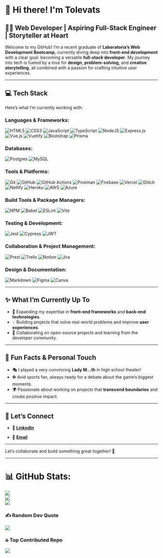 # 👋 Hi there! I'm Tolevats

## 👩‍💻 Web Developer | Aspiring Full-Stack Engineer | Storyteller at Heart  

Welcome to my GitHub! I’m a recent graduate of **Laboratoria’s Web Development Bootcamp**, currently diving deep into **front-end development** with a clear goal: becoming a versatile **full-stack developer**. My journey into tech is fueled by a love for **design**, **problem-solving**, and **creative storytelling**, all combined with a passion for crafting intuitive user experiences.

---
## 💻 Tech Stack
Here’s what I’m currently working with:  

### **Languages & Frameworks:**
![HTML5](https://img.shields.io/badge/html5-%23E34F26.svg?style=flat-square&logo=html5&logoColor=white)
![CSS3](https://img.shields.io/badge/css3-%231572B6.svg?style=flat-square&logo=css3&logoColor=white)
![JavaScript](https://img.shields.io/badge/javascript-%23323330.svg?style=flat-square&logo=javascript&logoColor=%23F7DF1E)
![TypeScript](https://img.shields.io/badge/typescript-%23007ACC.svg?style=flat-square&logo=typescript&logoColor=white)
![NodeJS](https://img.shields.io/badge/node.js-6DA55F?style=flat-square&logo=node.js&logoColor=white)
![Express.js](https://img.shields.io/badge/express.js-%23404d59.svg?style=flat-square&logo=express&logoColor=%2361DAFB)
![Vue.js](https://img.shields.io/badge/vue.js-%2335495e.svg?style=flat-square&logo=vuedotjs&logoColor=%234FC08D)
![Vuetify](https://img.shields.io/badge/Vuetify-1867C0?style=flat-square&logo=vuetify&logoColor=AEDDFF)
![Bootstrap](https://img.shields.io/badge/bootstrap-%238511FA.svg?style=flat-square&logo=bootstrap&logoColor=white)
![Prisma](https://img.shields.io/badge/Prisma-3982CE?style=flat-square&logo=Prisma&logoColor=white) 

### **Databases:**
![Postgres](https://img.shields.io/badge/postgres-%23316192.svg?style=flat-square&logo=postgresql&logoColor=white) 
![MySQL](https://img.shields.io/badge/mysql-4479A1.svg?style=flat-square&logo=mysql&logoColor=white) 

### **Tools & Platforms:**
![Git](https://img.shields.io/badge/git-%23F05033.svg?style=flat-square&logo=git&logoColor=white)
![GitHub](https://img.shields.io/badge/github-%23121011.svg?style=flat-square&logo=github&logoColor=white)
![GitHub Actions](https://img.shields.io/badge/github%20actions-%232671E5.svg?style=flat-square&logo=githubactions&logoColor=white)
![Postman](https://img.shields.io/badge/Postman-FF6C37?style=flat-square&logo=postman&logoColor=white)
![Firebase](https://img.shields.io/badge/firebase-%23039BE5.svg?style=flat-square&logo=firebase)
![Vercel](https://img.shields.io/badge/vercel-%23000000.svg?style=flat-square&logo=vercel&logoColor=white)
![Glitch](https://img.shields.io/badge/glitch-%233333FF.svg?style=flat-square&logo=glitch&logoColor=white)
![Netlify](https://img.shields.io/badge/netlify-%23000000.svg?style=flat-square&logo=netlify&logoColor=#00C7B7)
![Heroku](https://img.shields.io/badge/heroku-%23430098.svg?style=flat-square&logo=heroku&logoColor=white)
![AWS](https://img.shields.io/badge/AWS-FF9900?style=flat-square&logo=amazon-aws&logoColor=white)
![Azure](https://img.shields.io/badge/Azure-0078D4?style=flat-square&logo=microsoftazure&logoColor=white)

### **Build Tools & Package Managers:**
![NPM](https://img.shields.io/badge/NPM-%23CB3837.svg?style=flat-square&logo=npm&logoColor=white)
![Babel](https://img.shields.io/badge/Babel-F9DC3e?style=flat-square&logo=babel&logoColor=black) 
![ESLint](https://img.shields.io/badge/ESLint-4B3263?style=flat-square&logo=eslint&logoColor=white)
![Vite](https://img.shields.io/badge/vite-%23646CFF.svg?style=flat-square&logo=vite&logoColor=white) 

### **Testing & Development:**
![Jest](https://img.shields.io/badge/Jest-C21325?style=flat-square&logo=jest&logoColor=white)
![Cypress](https://img.shields.io/badge/Cypress-00BFB3?style=flat-square&logo=cypress&logoColor=white)
![JWT](https://img.shields.io/badge/JWT-black?style=flat-square&logo=JSON%20web%20tokens)

### **Collaboration & Project Management:**
![Prezi](https://img.shields.io/badge/Prezi-%23000000.svg?style=flat-square&logo=Prezi&logoColor=white)
![Trello](https://img.shields.io/badge/Trello-%23026AA7.svg?style=flat-square&logo=Trello&logoColor=white)
![Notion](https://img.shields.io/badge/Notion-%23000000.svg?style=flat-square&logo=notion&logoColor=white)
![Jira](https://img.shields.io/badge/jira-%230A0FFF.svg?style=flat-square&logo=jira&logoColor=white)

### **Design & Documentation:**
![Markdown](https://img.shields.io/badge/markdown-%23000000.svg?style=flat-square&logo=markdown&logoColor=white)
![Figma](https://img.shields.io/badge/figma-%23F24E1E.svg?style=flat-square&logo=figma&logoColor=white)
![Canva](https://img.shields.io/badge/Canva-%2300C4CC.svg?style=flat-square&logo=Canva&logoColor=white)

---

## ✨ What I’m Currently Up To  
- 🌱 Expanding my expertise in **front-end frameworks** and **back-end technologies**.  
- 💡 Building projects that solve real-world problems and improve **user experiences**.  
- 🤝 Collaborating on open-source projects and learning from the developer community.  

---

## 📌 Fun Facts & Personal Touch  
- 🎭 I played a very convincing **Lady M...th** in high school theater!  
- ⚽ Avid sports fan, always ready for a debate about the game’s biggest moments.  
- 🌍 Passionate about working on projects that **transcend boundaries** and create positive impact.

---

## 💼 Let’s Connect  
- 🔗 **[LinkedIn](https://www.linkedin.com/in/pascalestavelot-dev/)**  
<!--- - 🌐 **[Portfolio](#)** --->
- 📧 **[Email](mailto:pstavelot@gmail.com)**  

---

Let’s collaborate and build something great together! 🚀

---

<!---
Tolevats/Tolevats is a ✨ special ✨ repository because its `README.md` (this file) appears on your GitHub profile.
You can click the Preview link to take a look at your changes.
## 🌐 Socials:
[![YouTube](https://img.shields.io/badge/YouTube-%23FF0000.svg?logo=YouTube&logoColor=white)](https://youtube.com/@http://www.youtube.com/@tolevats)
--->

# 📊 GitHub Stats:
![](https://github-readme-stats.vercel.app/api?username=Tolevats&theme=nightowl&hide_border=false&include_all_commits=true&count_private=false)<br/>
![](https://github-readme-streak-stats.herokuapp.com/?user=Tolevats&theme=nightowl&hide_border=false)<br/>
![](https://github-readme-stats.vercel.app/api/top-langs/?username=Tolevats&theme=nightowl&hide_border=false&include_all_commits=true&count_private=false&layout=compact)

### ✍️ Random Dev Quote
![](https://quotes-github-readme.vercel.app/api?type=horizontal&theme=tokyonight)

### 🔝 Top Contributed Repo
![](https://github-contributor-stats.vercel.app/api?username=Tolevats&limit=5&theme=catppuccin_mocha&combine_all_yearly_contributions=true)
